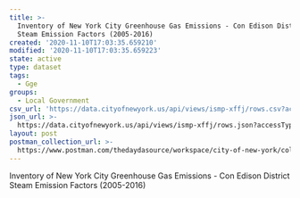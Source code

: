```yaml
---
title: >-
  Inventory of New York City Greenhouse Gas Emissions - Con Edison District
  Steam Emission Factors (2005-2016)
created: '2020-11-10T17:03:35.659210'
modified: '2020-11-10T17:03:35.659223'
state: active
type: dataset
tags:
  - Gge
groups:
  - Local Government
csv_url: 'https://data.cityofnewyork.us/api/views/ismp-xffj/rows.csv?accessType=DOWNLOAD'
json_url: >-
  https://data.cityofnewyork.us/api/views/ismp-xffj/rows.json?accessType=DOWNLOAD
layout: post
postman_collection_url: >-
  https://www.postman.com/thedaydasource/workspace/city-of-new-york/collection/15909983-1a4b116b-9088-4007-9288-e97f0814261a
---
```

Inventory of New York City Greenhouse Gas Emissions - Con Edison District Steam Emission Factors (2005-2016)
